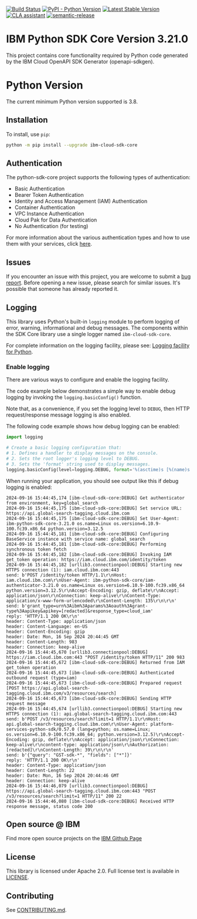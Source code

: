 [![Build Status](https://app.travis-ci.com/IBM/python-sdk-core.svg?branch=main)](https://app.travis-ci.com/IBM/python-sdk-core)
[![PyPI - Python Version](https://img.shields.io/pypi/pyversions/ibm-cloud-sdk-core)](https://pypi.org/project/ibm-cloud-sdk-core/)
[![Latest Stable Version](https://img.shields.io/pypi/v/ibm-cloud-sdk-core.svg)](https://pypi.python.org/pypi/ibm-cloud-sdk-core)
[![CLA assistant](https://cla-assistant.io/readme/badge/ibm/python-sdk-core)](https://cla-assistant.io/ibm/python-sdk-core)
[![semantic-release](https://img.shields.io/badge/%20%20%F0%9F%93%A6%F0%9F%9A%80-semantic--release-e10079.svg)](https://github.com/semantic-release/semantic-release)

# IBM Python SDK Core Version 3.21.0
This project contains core functionality required by Python code generated by the IBM Cloud OpenAPI SDK Generator
(openapi-sdkgen).

# Python Version
The current minimum Python version supported is 3.8.

## Installation

To install, use `pip`:

```bash
python -m pip install --upgrade ibm-cloud-sdk-core
```

## Authentication
The python-sdk-core project supports the following types of authentication:
- Basic Authentication
- Bearer Token Authentication
- Identity and Access Management (IAM) Authentication
- Container Authentication
- VPC Instance Authentication
- Cloud Pak for Data Authentication
- No Authentication (for testing)

For more information about the various authentication types and how to use them with your services, click [here](Authentication.md).

## Issues

If you encounter an issue with this project, you are welcome to submit a [bug report](https://github.com/IBM/python-sdk-core/issues).
Before opening a new issue, please search for similar issues. It's possible that someone has already reported it.

## Logging

This library uses Python's built-in `logging` module to perform logging of error,
warning, informational and debug messages.
The components within the SDK Core library use a single logger named `ibm-cloud-sdk-core`.

For complete information on the logging facility, please see: [Logging facility for Python](https://docs.python.org/3/library/logging.html).

### Enable logging

There are various ways to configure and enable the logging facility.

The code example below demonstrates a simple way to enable debug logging by invoking
the `logging.basicConfig()` function.

Note that, as a convenience, if you set the logging level to `DEBUG`, then HTTP request/response message logging
is also enabled.

The following code example shows how debug logging can be enabled:
```python
import logging

# Create a basic logging configuration that:
# 1. Defines a handler to display messages on the console.
# 2. Sets the root logger's logging level to DEBUG.
# 3. Sets the 'format' string used to display messages.
logging.basicConfig(level=logging.DEBUG, format='%(asctime)s [%(name)s:%(levelname)s] %(message)s', force=True)
```

When running your application, you should see output like this if debug logging is enabled:
```
2024-09-16 15:44:45,174 [ibm-cloud-sdk-core:DEBUG] Get authenticator from environment, key=global_search
2024-09-16 15:44:45,175 [ibm-cloud-sdk-core:DEBUG] Set service URL: https://api.global-search-tagging.cloud.ibm.com
2024-09-16 15:44:45,175 [ibm-cloud-sdk-core:DEBUG] Set User-Agent: ibm-python-sdk-core-3.21.0 os.name=Linux os.version=6.10.9-100.fc39.x86_64 python.version=3.12.5
2024-09-16 15:44:45,181 [ibm-cloud-sdk-core:DEBUG] Configuring BaseService instance with service name: global_search
2024-09-16 15:44:45,181 [ibm-cloud-sdk-core:DEBUG] Performing synchronous token fetch
2024-09-16 15:44:45,182 [ibm-cloud-sdk-core:DEBUG] Invoking IAM get_token operation: https://iam.cloud.ibm.com/identity/token
2024-09-16 15:44:45,182 [urllib3.connectionpool:DEBUG] Starting new HTTPS connection (1): iam.cloud.ibm.com:443
send: b'POST /identity/token HTTP/1.1\r\nHost: iam.cloud.ibm.com\r\nUser-Agent: ibm-python-sdk-core/iam-authenticator-3.21.0 os.name=Linux os.version=6.10.9-100.fc39.x86_64 python.version=3.12.5\r\nAccept-Encoding: gzip, deflate\r\nAccept: application/json\r\nConnection: keep-alive\r\nContent-Type: application/x-www-form-urlencoded\r\nContent-Length: 135\r\n\r\n'
send: b'grant_type=urn%3Aibm%3Aparams%3Aoauth%3Agrant-type%3Aapikey&apikey=[redacted]&response_type=cloud_iam'
reply: 'HTTP/1.1 200 OK\r\n'
header: Content-Type: application/json
header: Content-Language: en-US
header: Content-Encoding: gzip
header: Date: Mon, 16 Sep 2024 20:44:45 GMT
header: Content-Length: 983
header: Connection: keep-alive
2024-09-16 15:44:45,670 [urllib3.connectionpool:DEBUG] https://iam.cloud.ibm.com:443 "POST /identity/token HTTP/11" 200 983
2024-09-16 15:44:45,672 [ibm-cloud-sdk-core:DEBUG] Returned from IAM get_token operation
2024-09-16 15:44:45,673 [ibm-cloud-sdk-core:DEBUG] Authenticated outbound request (type=iam)
2024-09-16 15:44:45,673 [ibm-cloud-sdk-core:DEBUG] Prepared request [POST https://api.global-search-tagging.cloud.ibm.com/v3/resources/search]
2024-09-16 15:44:45,673 [ibm-cloud-sdk-core:DEBUG] Sending HTTP request message
2024-09-16 15:44:45,674 [urllib3.connectionpool:DEBUG] Starting new HTTPS connection (1): api.global-search-tagging.cloud.ibm.com:443
send: b'POST /v3/resources/search?limit=1 HTTP/1.1\r\nHost: api.global-search-tagging.cloud.ibm.com\r\nUser-Agent: platform-services-python-sdk/0.57.0 (lang=python; os.name=Linux; os.version=6.10.9-100.fc39.x86_64; python.version=3.12.5)\r\nAccept-Encoding: gzip, deflate\r\nAccept: application/json\r\nConnection: keep-alive\r\ncontent-type: application/json\r\nAuthorization: [redacted]\r\nContent-Length: 39\r\n\r\n'
send: b'{"query": "GST-sdk-*", "fields": ["*"]}'
reply: 'HTTP/1.1 200 OK\r\n'
header: Content-Type: application/json
header: Content-Length: 22
header: Date: Mon, 16 Sep 2024 20:44:46 GMT
header: Connection: keep-alive
2024-09-16 15:44:46,079 [urllib3.connectionpool:DEBUG] https://api.global-search-tagging.cloud.ibm.com:443 "POST /v3/resources/search?limit=1 HTTP/11" 200 22
2024-09-16 15:44:46,080 [ibm-cloud-sdk-core:DEBUG] Received HTTP response message, status code 200
```

## Open source @ IBM

Find more open source projects on the [IBM Github Page](http://github.com/IBM)

## License

This library is licensed under Apache 2.0. Full license text is
available in [LICENSE](LICENSE).

## Contributing

See [CONTRIBUTING.md](CONTRIBUTING.md).
